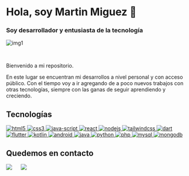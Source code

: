 # Hola, soy Martin Miguez 👋
</hr>

<h3>Soy desarrollador y entusiasta de la tecnología</h3>
<p>
  <img src="https://firebasestorage.googleapis.com/v0/b/linkedinpics-3a639.appspot.com/o/lkd.jpg?alt=media&token=9fdaf480-5f4b-4642-b5a5-9c90047639c4" alt="img1" >
</p>

</br>

<p> Bienvenido a mi repositorio.</p>
<p> En este lugar se encuentran mi desarrollos a nivel personal y con acceso público.
Con el tiempo voy a ir agregando de a poco nuevos trabajos con otras tecnologías, siempre con las ganas de seguir aprendiendo y creciendo.</p>

<h2>Tecnologías</h2>
<a href="https://github.com/mmiguez77">
  <img src="https://img.shields.io/badge/HTML5-E34F26?style=for-the-badge&logo=html5&logoColor=white" alt="html5">
</a>
<a href="https://github.com/mmiguez77">
  <img src="https://img.shields.io/badge/CSS3-1572B6?style=for-the-badge&logo=css3&logoColor=white" alt="css3">
</a>
<a href="https://github.com/mmiguez77">
  <img src="https://img.shields.io/badge/JavaScript-F7DF1E?style=for-the-badge&logo=javascript&logoColor=black" alt="java-script">
</a>
<a href="https://github.com/mmiguez77">
  <img src="https://img.shields.io/badge/React-20232A?style=for-the-badge&logo=react&logoColor=61DAFB" alt="react">
</a>
<a href="https://github.com/mmiguez77">
  <img src="https://img.shields.io/badge/Node.js-43853D?style=for-the-badge&logo=node.js&logoColor=white" alt="nodejs">
</a>
<a href="https://github.com/mmiguez77">
  <img src="https://img.shields.io/badge/Tailwind_CSS-38B2AC?style=for-the-badge&logo=tailwind-css&logoColor=white" alt="tailwindcss">
</a>
<a href="https://github.com/mmiguez77">
  <img src="https://img.shields.io/badge/Dart-0175C2?style=for-the-badge&logo=dart&logoColor=white" alt="dart">
</a>
<a href="https://github.com/mmiguez77">
  <img src="https://img.shields.io/badge/Flutter-02569B?style=for-the-badge&logo=flutter&logoColor=white" alt="flutter">
</a>
<a href="https://github.com/mmiguez77">
  <img src="https://img.shields.io/badge/Kotlin-0095D5?&style=for-the-badge&logo=kotlin&logoColor=white" alt="kotlin">
</a>
<a href="https://github.com/mmiguez77">
  <img src="https://img.shields.io/badge/Android-3DDC84?style=for-the-badge&logo=android&logoColor=white" alt="android">
</a>
<a href="https://github.com/mmiguez77">
  <img src="https://img.shields.io/badge/Java-ED8B00?style=for-the-badge&logo=openjdk&logoColor=white" alt="java">
</a>
<a href="https://github.com/mmiguez77">
  <img src="https://img.shields.io/badge/Python-3776AB?style=for-the-badge&logo=python&logoColor=white" alt="python">
</a>
<a href="https://github.com/mmiguez77">
  <img src="https://img.shields.io/badge/PHP-777BB4?style=for-the-badge&logo=php&logoColor=white" alt="php">
</a>
<a href="https://github.com/mmiguez77">
  <img src="https://img.shields.io/badge/MySQL-00000F?style=for-the-badge&logo=mysql&logoColor=white" alt="mysql">
</a>
<a href="https://github.com/mmiguez77">
  <img src="https://img.shields.io/badge/MongoDB-4EA94B?style=for-the-badge&logo=mongodb&logoColor=white" alt="mongodb">
</a>

</br>



<div> 
  <h2>Quedemos en contacto</h2>
  <a href = "mailto:martinmiguez77@gmail.com"><img src="https://img.shields.io/badge/-Gmail-%23333?style=for-the-badge&logo=gmail&logoColor=white" target="_blank" style="margin-right:20px"></a>
  <a href="https://www.linkedin.com/in/martin-alejandro-miguez/" target="_blank"><img src="https://img.shields.io/badge/-LinkedIn-%230077B5?style=for-the-badge&logo=linkedin&logoColor=white" target="_blank"></a>
</div>


